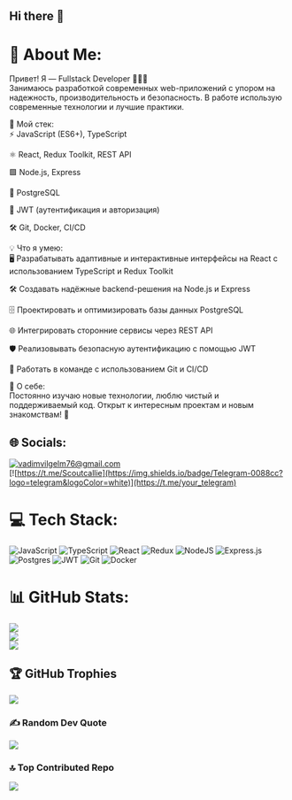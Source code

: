 ## Hi there 👋

# 💫 About Me:
Привет! Я — Fullstack Developer 👨‍💻✨  
Занимаюсь разработкой современных web-приложений с упором на надежность, производительность и безопасность. В работе использую современные технологии и лучшие практики.

🚀 Мой стек:  
⚡ JavaScript (ES6+), TypeScript  

⚛️ React, Redux Toolkit, REST API  

🟩 Node.js, Express  

🐘 PostgreSQL  

🔐 JWT (аутентификация и авторизация)  

🛠️ Git, Docker, CI/CD  

💡 Что я умею:  
🖥️ Разрабатывать адаптивные и интерактивные интерфейсы на React с использованием TypeScript и Redux Toolkit  

🛠️ Создавать надёжные backend-решения на Node.js и Express  

🗄️ Проектировать и оптимизировать базы данных PostgreSQL  

🌐 Интегрировать сторонние сервисы через REST API  

🛡️ Реализовывать безопасную аутентификацию с помощью JWT  

🤝 Работать в команде с использованием Git и CI/CD  

👋 О себе:  
Постоянно изучаю новые технологии, люблю чистый и поддерживаемый код. Открыт к интересным проектам и новым знакомствам! 🚀

## 🌐 Socials:
[![vadimvilgelm76@gmail.com](https://img.shields.io/badge/Email-D14836?logo=gmail&logoColor=white)](mailto:79151114057@mail.ru)  
[![https://t.me/Scoutcallie](https://img.shields.io/badge/Telegram-0088cc?logo=telegram&logoColor=white)](https://t.me/your_telegram)

# 💻 Tech Stack:
![JavaScript](https://img.shields.io/badge/javascript-%23323330.svg?style=for-the-badge&logo=javascript&logoColor=%23F7DF1E) ![TypeScript](https://img.shields.io/badge/typescript-%23007ACC.svg?style=for-the-badge&logo=typescript&logoColor=white) ![React](https://img.shields.io/badge/react-%2320232a.svg?style=for-the-badge&logo=react&logoColor=%2361DAFB) ![Redux](https://img.shields.io/badge/redux-%23593d88.svg?style=for-the-badge&logo=redux&logoColor=white) ![NodeJS](https://img.shields.io/badge/node.js-6DA55F?style=for-the-badge&logo=node.js&logoColor=white) ![Express.js](https://img.shields.io/badge/express.js-%23404d59.svg?style=for-the-badge&logo=express&logoColor=white) ![Postgres](https://img.shields.io/badge/postgres-%23316192.svg?style=for-the-badge&logo=postgresql&logoColor=white) ![JWT](https://img.shields.io/badge/JWT-black?style=for-the-badge&logo=JSON%20web%20tokens) ![Git](https://img.shields.io/badge/git-%23F05033.svg?style=for-the-badge&logo=git&logoColor=white) ![Docker](https://img.shields.io/badge/docker-%230db7ed.svg?style=for-the-badge&logo=docker&logoColor=white)

# 📊 GitHub Stats:
![](https://github-readme-stats.vercel.app/api?username=Scoutcallie&theme=noctis_minimus&hide_border=false&include_all_commits=false&count_private=false)<br/>
![](https://nirzak-streak-stats.vercel.app/?user=Scoutcallie&theme=noctis_minimus&hide_border=false)<br/>
![](https://github-readme-stats.vercel.app/api/top-langs/?username=Scoutcallie&theme=noctis_minimus&hide_border=false&include_all_commits=false&count_private=false&layout=compact)

## 🏆 GitHub Trophies
![](https://github-profile-trophy.vercel.app/?username=Scoutcallie&theme=noctis_minimus&no-frame=false&no-bg=true&margin-w=4)

### ✍️ Random Dev Quote
![](https://quotes-github-readme.vercel.app/api?type=horizontal&theme=tokyonight)

### 🔝 Top Contributed Repo
![](https://github-contributor-stats.vercel.app/api?username=Scoutcallie&limit=5&theme=one_dark_pro&combine_all_yearly_contributions=true)

<!-- Proudly created with GPRM ( https://gprm.itsvg.in ) -->
